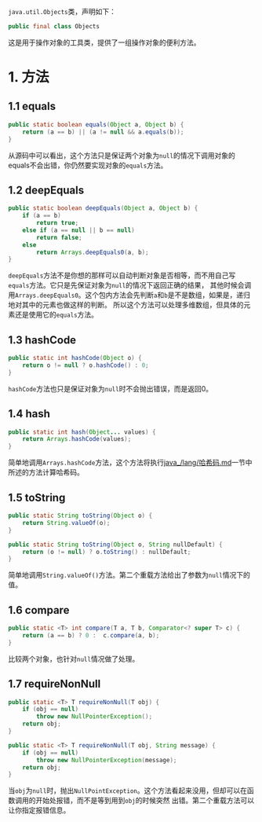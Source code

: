`java.util.Objects`类，声明如下：
```java
public final class Objects
```
这是用于操作对象的工具类，提供了一组操作对象的便利方法。

# 1. 方法

## 1.1 equals
```java
public static boolean equals(Object a, Object b) {
    return (a == b) || (a != null && a.equals(b));
}
```
从源码中可以看出，这个方法只是保证两个对象为`null`的情况下调用对象的equals不会出错，你仍然要实现对象的`equals`方法。

## 1.2 deepEquals
```java
public static boolean deepEquals(Object a, Object b) {
    if (a == b)
        return true;
    else if (a == null || b == null)
        return false;
    else
        return Arrays.deepEquals0(a, b);
}
```
`deepEquals`方法不是你想的那样可以自动判断对象是否相等，而不用自己写`equals`方法。它只是先保证对象为`null`的情况下返回正确的结果，
其他时候会调用`Arrays.deepEquals0`。这个包内方法会先判断`a`和`b`是不是数组，如果是，递归地对其中的元素也做这样的判断。
所以这个方法可以处理多维数组，但具体的元素还是使用它的`equals`方法。

## 1.3 hashCode
```java
public static int hashCode(Object o) {
    return o != null ? o.hashCode() : 0;
}
```
`hashCode`方法也只是保证对象为`null`时不会抛出错误，而是返回0。

## 1.4 hash
```java
public static int hash(Object... values) {
    return Arrays.hashCode(values);
}
```
简单地调用`Arrays.hashCode`方法，这个方法将执行[java_/lang/哈希码.md][hashCode]一节中所述的方法计算哈希码。

## 1.5 toString
```java
public static String toString(Object o) {
    return String.valueOf(o);
}

public static String toString(Object o, String nullDefault) {
    return (o != null) ? o.toString() : nullDefault;
}
```
简单地调用`String.valueOf()`方法。第二个重载方法给出了参数为`null`情况下的值。

## 1.6 compare
```java
public static <T> int compare(T a, T b, Comparator<? super T> c) {
    return (a == b) ? 0 :  c.compare(a, b);
}
```
比较两个对象，也针对`null`情况做了处理。

## 1.7 requireNonNull
```java
public static <T> T requireNonNull(T obj) {
    if (obj == null)
        throw new NullPointerException();
    return obj;
}

public static <T> T requireNonNull(T obj, String message) {
    if (obj == null)
        throw new NullPointerException(message);
    return obj;
}
```
当`obj`为`null`时，抛出`NullPointException`。这个方法看起来没用，但却可以在函数调用的开始处报错，而不是等到用到`obj`的时候突然
出错。第二个重载方法可以让你指定报错信息。


[hashCode]: ../lang/哈希码.md